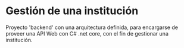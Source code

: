# Gestión de una institución

Proyecto 'backend' con una arquitectura definida, para encargarse de proveer una API Web con C# .net core, con el fin de gestionar una institución.

